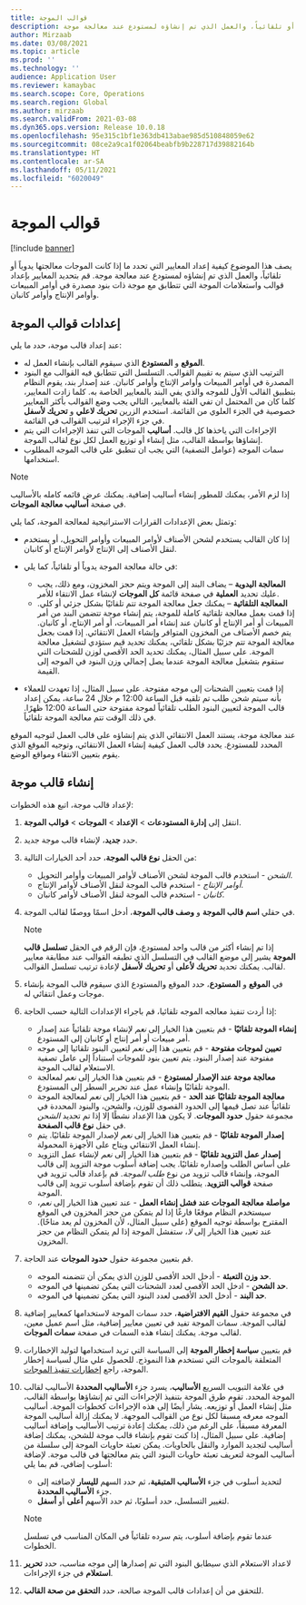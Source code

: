 ```yaml
---
title: قوالب الموجة
description: يصف هذا الموضوع كيفية إعداد المعايير التي تحدد ما إذا كانت الموجات معالجتها يدوياً أو تلقائياً، والعمل الذي تم إنشاؤه لمستودع عند معالجة موجة.
author: Mirzaab
ms.date: 03/08/2021
ms.topic: article
ms.prod: ''
ms.technology: ''
audience: Application User
ms.reviewer: kamaybac
ms.search.scope: Core, Operations
ms.search.region: Global
ms.author: mirzaab
ms.search.validFrom: 2021-03-08
ms.dyn365.ops.version: Release 10.0.18
ms.openlocfilehash: 95e315c1bf1e363db413abae985d510848059e62
ms.sourcegitcommit: 08ce2a9ca1f02064beabfb9b228717d39882164b
ms.translationtype: HT
ms.contentlocale: ar-SA
ms.lasthandoff: 05/11/2021
ms.locfileid: "6020049"
---
```

# <a name="wave-templates"></a>قوالب الموجة

[!include [banner](../includes/banner.md)]

يصف هذا الموضوع كيفية إعداد المعايير التي تحدد ما إذا كانت الموجات معالجتها يدوياً أو تلقائياً، والعمل الذي تم إنشاؤه لمستودع عند معالجة موجة. قم بتحديد المعايير بإعداد قوالب واستعلامات الموجة التي تتطابق مع موجة ذات بنود مصدرة في أوامر المبيعات وأوامر الإنتاج وأوامر كانبان.

## <a name="settings-for-wave-templates"></a>إعدادات قوالب الموجة

عند إعداد قالب موجة، حدد ما يلي:

- **الموقع** و **المستودع** الذي سيقوم القالب بإنشاء العمل له.
- الترتيب الذي سيتم به تقييم القوالب. التسلسل التي تتطابق فيه القوالب مع البنود المصدرة في أوامر المبيعات وأوامر الإنتاج وأوامر كانبان. عند إصدار بند، يقوم النظام بتطبيق القالب الأول للموجه والذي يفي البند بالمعايير الخاصة به. كلما زادت المعايير، كلما كان من المحتمل ان تفي الفئة بالمعايير، التالي يجب وضع القوالب بأكثر المعايير خصوصية في الجزء العلوي من القائمة. استخدم الزرين **تحريك لاعلي** و **تحريك لأسفل** في جزء الإجراء لترتيب القوالب في القائمة.
- الإجراءات التي ياخذها كل قالب. **أساليب** الموجات التي تنفذ الإجراءات التي يتم إنشاؤها بواسطة القالب، مثل إنشاء أو توزيع العمل لكل نوع لقالب الموجة.
- سمات الموجه (عوامل التصفية) التي يجب ان تنطبق علي قالب الموجه المطلوب استخدامها.

> [!NOTE]
> إذا لزم الأمر، يمكنك للمطور إنشاء أساليب إضافية. يمكنك عرض قائمه كامله بالأساليب في صفحة **أساليب معالجة الموجات**.

وتمثل بعض الإعدادات القرارات الاستراتيجية لمعالجة الموجة، كما يلي:

- إذا كان القالب يستخدم لشحن الأصناف لأوامر المبيعات وأوامر التحويل، أو يستخدم لنقل الأصناف إلى الإنتاج لأوامر الإنتاج أو كانبان.
- في حالة معالجة الموجة يدوياً أو تلقائياً، كما يلي:

  - **المعالجة اليدوية** – يضاف البند إلى الموجة ويتم حجز المخزون، ومع ذلك، يجب عليك تحديد **العملية** في صفحة قائمة **كل الموجات** لإنشاء عمل الانتقاء للأمر.
  - **المعالجة التلقائية** – يمكنك جعل معالجة الموجة تتم تلقائيًا بشكل جزئي أو كلي. إذا قمت بعمل معالجة تلقائية كاملة للموجة، يتم إنشاء موجة تتضمن البند من أمر المبيعات أو أمر الإنتاج أو كانبان عند إنشاء أمر المبيعات، أو أمر الإنتاج، أو كانبان. يتم خصم الأصناف من المخزون المتوافر وإنشاء العمل الانتقائي. إذا قمت بجعل معالجة الموجة تتم جزئيًا بشكل تلقائي، يمكنك تحديد قيم ستؤدي لتشغيل معالجة الموجة. على سبيل المثال، يمكنك تحديد الحد الأقصى لوزن للشحنات التي ستقوم بتشغيل معالجة الموجة عندما يصل إجمالي وزن البنود في الموجه إلى القيمة.

- إذا قمت بتعيين الشحنات إلى موجه مفتوحة. على سبيل المثال، إذا تعهدت للعملاء بأنه سيتم شحن طلب تم تلقيه قبل الساعة 12:00 م خلال 24 ساعة، يمكن إعداد قالب الموجة لتعيين البنود الطلب تلقائياً لموجة مفتوحة حتى الساعة 12:00 ظهرًا. في ذلك الوقت تتم معالجة الموجة تلقائياً.

عند معالجة موجة، يستند العمل الانتقائي الذي يتم إنشاؤه على قالب العمل لتوجيه الموقع المحدد للمستودع. يحدد قالب العمل كيفية إنشاء العمل الانتقائي، وتوجيه الموقع الذي يقوم بتعيين الانتقاء ومواقع الوضع.

## <a name="create-a-wave-template"></a>إنشاء قالب موجة

لإعداد قالب موجة، اتبع هذه الخطوات:

1. انتقل إلى **إدارة المستودعات** \> **الإعداد** \> **الموجات** \> **قوالب الموجة**.
1. حدد **جديد**، لإنشاء قالب موجة جديد.
1. من الحقل **نوع قالب الموجة**، حدد أحد الخيارات التالية:

    - *الشحن* - استخدم قالب الموجة لشحن الأصناف لأوامر المبيعات وأوامر التحويل.
    - *أوامر الإنتاج* - استخدم قالب الموجة لنقل الأصناف لأوامر الإنتاج.
    - *كانبان* - استخدم قالب الموجة لنقل الأصناف لأوامر كانبان.

1. في حقلي **اسم قالب الموجة** و **وصف قالب الموجة**، أدخل اسمًا ووصفًا لقالب الموجة.

    > [!NOTE]
    > إذا تم إنشاء أكثر من قالب واحد لمستودع، فإن الرقم في الحقل **تسلسل قالب الموجة** يشير إلى موضع القالب في التسلسل الذي تطبقه القوالب عند مطابقة معايير لقالب. يمكنك تحديد **تحريك لأعلى** أو **تحريك لأسفل** لإعادة ترتيب تسلسل القوالب.

1. في **الموقع** و **المستودع**، حدد الموقع والمستودع الذي سيقوم قالب الموجة بإنشاء موجات وعمل انتقائي له.
1. إذا أردت تنفيذ معالجه الموجه تلقائيا، قم باجراء الإعدادات التالية حسب الحاجة:

    - **إنشاء الموجة تلقائيًا** - قم بتعيين هذا الخيار إلى *نعم* لإنشاء موجة تلقائياً عند إصدار أمر مبيعات أو أمر إنتاج أو كانبان إلى المستودع.
    - **تعيين لموجات مفتوحة** - قم بتعيين هذا إلى *نعم* لتعيين البنود تلقائيا إلى موجه مفتوحة عند إصدار البنود. يتم تعيين بنود للموجات استناداً إلى عامل تصفية الاستعلام لقالب الموجة.
    - **معالجة موجة عند الإصدار لمستودع** - قم بتعيين هذا الخيار إلى *نعم* لمعالجة الموجة تلقائيًا وإنشاء عمل عند تحرير السطر إلى المستودع.
    - **معالجة الموجة تلقائيًا عند الحد** - قم بتعيين هذا الخيار إلى *نعم* لمعالجة الموجة تلقائياً عند تصل قيمها إلى الحدود القصوى للوزن، والشحن، والبنود المحددة في مجموعة حقول **حدود الموجات**. لا يكون هذا الإعداد نشطًا إلا إذا تم تحديد *الشحن* في حقل **نوع قالب الصفحة**.
    - **إصدار الموجة تلقائيًا** - قم بتعيين هذا الخيار إلى *نعم* لإصدار الموجة تلقائيًا. يتم إنشاء العمل الانتقائي ويتاح على الأجهزة المحمولة.
    - **إصدار عمل التزويد تلقائيًا** - قم بتعيين هذا الخيار إلى *نعم* لإنشاء عمل التزويد على أساس الطلب وإصداره تلقائيًا. يجب إضافة أسلوب موجة التزويد إلى قالب الموجة، وإنشاء قالب تزويد من نوع *طلب الموجة*. قم بإعداد قالب تزويد في صفحة **قوالب التزويد**. يتطلب ذلك أن تقوم بإضافة أسلوب تزويد إلى قالب الموجة.
    - **مواصلة معالجة الموجات عند فشل إنشاء العمل** - عند تعيين هذا الخيار إلى *نعم*، سيستخدم النظام موقعًا فارغًا إذا لم يتمكن من حجز المخزون في الموقع المقترح بواسطة توجيه الموقع (على سبيل المثال، لأن المخزون لم يعد متاحًا). عند تعيين هذا الخيار إلى *لا*، ستفشل الموجة إذا لم يتمكن النظام من حجز المخزون.

1. قم بتعيين مجموعة حقول **حدود الموجات** عند الحاجة.
    - **حد وزن التعبئة** - أدخل الحد الأقصى للوزن الذي يمكن أن تتضمنه الموجه.
    - **حد الشحن** - ادخل الحد الأقصى لعدد الشحنات التي يمكن تضمينها في الموجه.
    - **حد البند** - أدخل الحد الأقصى لعدد البنود التي يمكن تضمينها في الموجه.

1. في مجموعة حقول **القيم الافتراضية**، حدد سمات الموجة لاستخدامها كمعايير إضافية لقالب الموجة. سمات الموجة تفيد في تعيين معايير إضافية، مثل اسم عميل معين، لقالب موجة. يمكنك إنشاء هذه السمات في صفحة **سمات الموجات**. 

1. قم بتعيين **سياسة إخطار الموجة** إلى السياسة التي تريد استخدامها لتوليد الإخطارات المتعلقة بالموجات التي تستخدم هذا النموذج. للحصول علي مثال لسياسة إخطار الموجة، راجع [إخطارات تنفيذ الموجات](wave-execution-notifications.md).

1. في علامة التبويب السريع **الأساليب**، يسرد جزء **الأساليب المحددة** الأساليب لقالب الموجة المحدد. تقوم طرق الموجة بتنفيذ الإجراءات التي تم إنشاؤها بواسطة القالب، مثل إنشاء العمل أو توزيعه. يشار أيضًا إلى هذه الإجراءات كخطوات الموجة. أساليب الموجه معرفه مسبقا لكل نوع من القوالب الموجهة. لا يمكنك إزالة أساليب الموجة المعرفة مسبقاً، على الرغم من ذلك، يمكنك إعادة ترتيب الأساليب وإضافة أساليب إضافية. على سبيل المثال، إذا كنت تقوم بإنشاء قالب موجة للشحن، يمكنك إضافة أساليب لتجديد الموارد والنقل بالحاويات. يمكن تعبئة حاويات الموجة إلى سلسلة من أساليب الموجة لتعريف تعبئة حاويات البنود التي يتم معالجتها في قالب موجة. لإضافة أسلوب إضافي، قم بما يلي:

    - لتحديد أسلوب في جزء **الأساليب المتبقية**، ثم حدد السهم **لليسار** لإضافته إلى جزء **الأساليب المحددة**.
    - لتغيير التسلسل، حدد أسلوبًا، ثم حدد الأسهم **أعلى** أو **أسفل**.

    > [!NOTE]
    > عندما تقوم بإضافة أسلوب، يتم سرده تلقائياً في المكان المناسب في تسلسل الخطوات.

1. لاعداد الاستعلام الذي سيطابق البنود التي تم إصدارها إلى موجه مناسب، حدد **تحرير استعلام** في جزء الإجراءات.
1. للتحقق من أن إعدادات قالب الموجة صالحة، حدد **التحقق من صحة القالب**.
